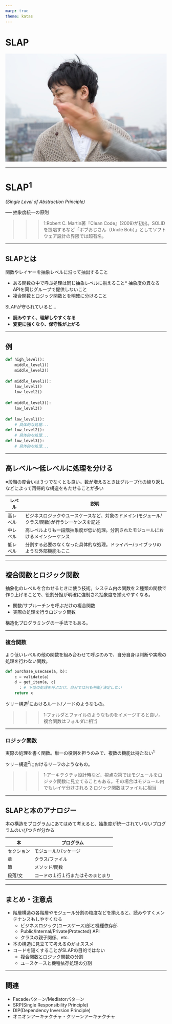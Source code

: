 ```yaml
---
marp: true
theme: katas
---
```

<!-- 
size: 16:9
paginate: true
-->
<!-- header: 勉強会# ― エンジニアとしての解像度を高めるための勉強会-->

# SLAP

![bg](assets/06-slap.jpg)

---

# SLAP$^1$

_(Single Level of Abstraction Principle)_

── 抽象度統一の原則

>>> 1:Robert C. Martin著『Clean Code』(2009)が初出。SOLIDを提唱するなど「ボブおじさん（Uncle Bob）」としてソフトウェア設計の界隈では超有名。

---

## SLAPとは

関数やレイヤーを抽象レベルに沿って抽出すること

* ある関数の中で呼ぶ処理は同じ抽象レベルに揃えること* 抽象度の異なるAPIを同じグループで提供しないこと
* 複合関数とロジック関数とを明確に分けること

SLAPが守られていると…

* **読みやすく、理解しやすくなる**
* **変更に強くなり、保守性が上がる**

---

## 例
```py
def high_level():
    middle_level1()
    middle_level2()

def middle_level1():
    low_level1()
    low_level2()

def middle_level3():
    low_level3()

def low_level1():
    # 具体的な処理...
def low_level2():
    # 具体的な処理...
def low_level3():
    # 具体的な処理...
```

---

## 高レベル〜低レベルに処理を分ける

※段階の度合いは３つでなくとも良い。数が増えるときはグループ化の繰り返しなどによって再帰的な構造をもたせることが多い

|レベル|説明|
|---|---|
|高レベル|ビジネスロジックやユースケースなど、対象のドメイン(モジュール/クラス/関数)が行うシーケンスを記述|
|中レベル|高レベルよりも一段階抽象度が低い処理。分割されたモジュールにおけるメインシーケンス|
|低レベル|分割する必要のなくなった具体的な処理。ドライバー/ライブラリのような外部機能もここ|

<!-- 高レベル:「ここではつまり〜をする」が一望できるレベル。「何をするか」が大きくまとめられているイメージ -->
<!-- 中レベル:さらに下のレベルに分けたほうがいい場合、このレベルも複合関数として実装する-->
<!-- 低レベル:条件分岐やデータ更新などの実際の作業。ロジック関数とも。アーキテクチャによってはUIや外部公開APIなども含まれる -->

---

## 複合関数とロジック関数

抽象化のレベルを合わせるときに使う技術。システム内の関数を２種類の関数で作り上げることで、役割分担が明確に強制され抽象度を揃えやすくなる。

* 関数/サブルーチンを呼ぶだけの複合関数
* 実際の処理を行うロジック関数

構造化プログラミングの一手法でもある。

--- 

### 複合関数

より低いレベルの他の関数を組み合わせて呼ぶのみで、自分自身は判断や実際の処理を行わない関数。

```py
def purchase_usecase(a, b):
    c = validate(a)
    d = get_item(a, c)
      : # 下位の処理を呼ぶだけ。自分では何も判断/決定しない
    return x
```

ツリー構造$^1$におけるルート/ノードのようなもの。

>>> 1:フォルダとファイルのようなものをイメージすると良い。複合関数はフォルダに相当

---
### ロジック関数

実際の処理を書く関数。単一の役割を担うのみで、複数の機能は持たない$^1$

ツリー構造$^2$におけるリーフのようなもの。

>>> 1:アーキテクチャ設計時など、視点次第ではモジュールをロジック関数に見立てることもある。その場合はモジュール内でもレイヤ分けされる
>>> 2:ロジック関数はファイルに相当

---

## SLAPと本のアナロジー

本の構造をプログラムにあてはめて考えると、抽象度が統一されていないプログラムのいびつさが分かる

|本|プログラム|
|---|---|
|セクション|モジュール/パッケージ|
|章|クラス/ファイル|
|節|メソッド/関数|
|段落/文|コードの１行１行またはそのまとまり|

---

## まとめ・注意点

* 階層構造の各階層やモジュール分割の粒度などを揃えると、読みやすくメンテナンスもしやすくなる
    * ビジネスロジック(ユースケース)部と機種依存部
    * Public/Internal/Private(Protected) API
    * クラスの親子関係、etc.
* 本の構造に見立てて考えるのがオススメ
* コードを短くすることがSLAPの目的ではない
    * 複合関数とロジック関数の分割
    * ユースケースと機種依存処理の分割

---

## 関連

* Facadeパターン/Mediatorパターン
* SRP(Single Responsibility Principle)
* DIP(Dependency Inversion Principle)
* オニオンアーキテクチャ・クリーンアーキテクチャ

